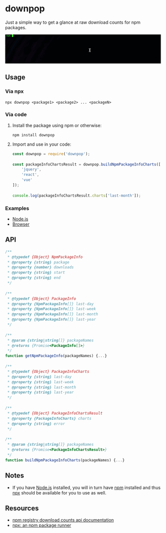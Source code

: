 # downpop
Just a simple way to get a glance at raw download counts for npm packages.

![downpop usage](./downpop-usage.gif)

## Usage

### Via npx
```
npx downpop <package1> <package2> ... <packageN>
```

### Via code
1. Install the package using npm or otherwise:
    ```
    npm install downpop
    ```
2. Import and use in your code:
    ```javascript
    const downpop = require('downpop');

    const packageInfoChartsResult = downpop.buildNpmPackageInfoCharts([
        'jquery',
        'react',
        'vue'
    ]);

    console.log(packageInfoChartsResult.charts['last-month']);
    ```

### Examples
- [Node.js](https://runkit.com/rcasto/5f00ea2df94b97001ad2817f)
- [Browser](https://codepen.io/rcasto/pen/LYGQbPy)

## API
```javascript
/**
 * @typedef {Object} NpmPackageInfo
 * @property {string} package
 * @property {number} downloads
 * @property {string} start
 * @property {string} end
 */

/**
 * @typedef {Object} PackageInfo
 * @property {NpmPackageInfo[]} last-day
 * @property {NpmPackageInfo[]} last-week
 * @property {NpmPackageInfo[]} last-month
 * @property {NpmPackageInfo[]} last-year
 */

/**
 * @param {string|string[]} packageNames
 * @returns {Promise<PackageInfo[]>}
 */
function getNpmPackageInfo(packageNames) {...}

/**
 * @typedef {Object} PackageInfoCharts
 * @property {string} last-day
 * @property {string} last-week
 * @property {string} last-month
 * @property {string} last-year
 */

/**
 * @typedef {Object} PackageInfoChartsResult
 * @property {PackageInfoCharts} charts
 * @property {string} error
 */ 

/**
 * @param {string|string[]} packageNames 
 * @returns {Promise<PackageInfoChartsResult>}
 */
function buildNpmPackageInfoCharts(packageNames) {...}
```

## Notes
- If you have [Node.js](https://nodejs.org) installed, you will in turn have [npm](https://www.npmjs.com/get-npm) installed and thus [npx](https://github.com/npm/npx) should be available for you to use as well.

## Resources
- [npm registry download counts api documentation](https://github.com/npm/registry/blob/master/docs/download-counts.md)
- [npx: an npm package runner](https://medium.com/@maybekatz/introducing-npx-an-npm-package-runner-55f7d4bd282b)
